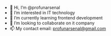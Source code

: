 - 👋 Hi, I’m @profunarsenal
- 👀 I’m interested in IT technology
- 🌱 I’m currently learning frontend development
- 💞️ I’m looking to collaborate on it company
- 📫 My contact email: profunarsenal@gmail.com

<!---
profunarsenal/profunarsenal is a ✨ special ✨ repository because its `README.md` (this file) appears on your GitHub profile.
You can click the Preview link to take a look at your changes.
--->
